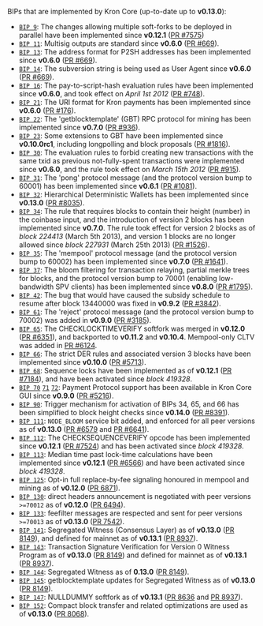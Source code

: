 BIPs that are implemented by Kron Core (up-to-date up to **v0.13.0**):

* [`BIP 9`](https://github.com/Kron/bips/blob/master/bip-0009.mediawiki): The changes allowing multiple soft-forks to be deployed in parallel have been implemented since **v0.12.1**  ([PR #7575](https://github.com/KronProject/Kron/pull/7575))
* [`BIP 11`](https://github.com/Kron/bips/blob/master/bip-0011.mediawiki): Multisig outputs are standard since **v0.6.0** ([PR #669](https://github.com/KronProject/Kron/pull/669)).
* [`BIP 13`](https://github.com/Kron/bips/blob/master/bip-0013.mediawiki): The address format for P2SH addresses has been implemented since **v0.6.0** ([PR #669](https://github.com/KronProject/Kron/pull/669)).
* [`BIP 14`](https://github.com/Kron/bips/blob/master/bip-0014.mediawiki): The subversion string is being used as User Agent since **v0.6.0** ([PR #669](https://github.com/KronProject/Kron/pull/669)).
* [`BIP 16`](https://github.com/Kron/bips/blob/master/bip-0016.mediawiki): The pay-to-script-hash evaluation rules have been implemented since **v0.6.0**, and took effect on *April 1st 2012* ([PR #748](https://github.com/KronProject/Kron/pull/748)).
* [`BIP 21`](https://github.com/Kron/bips/blob/master/bip-0021.mediawiki): The URI format for Kron payments has been implemented since **v0.6.0** ([PR #176](https://github.com/KronProject/Kron/pull/176)).
* [`BIP 22`](https://github.com/Kron/bips/blob/master/bip-0022.mediawiki): The 'getblocktemplate' (GBT) RPC protocol for mining has been implemented since **v0.7.0** ([PR #936](https://github.com/KronProject/Kron/pull/936)).
* [`BIP 23`](https://github.com/Kron/bips/blob/master/bip-0023.mediawiki): Some extensions to GBT have been implemented since **v0.10.0rc1**, including longpolling and block proposals ([PR #1816](https://github.com/KronProject/Kron/pull/1816)).
* [`BIP 30`](https://github.com/Kron/bips/blob/master/bip-0030.mediawiki): The evaluation rules to forbid creating new transactions with the same txid as previous not-fully-spent transactions were implemented since **v0.6.0**, and the rule took effect on *March 15th 2012* ([PR #915](https://github.com/KronProject/Kron/pull/915)).
* [`BIP 31`](https://github.com/Kron/bips/blob/master/bip-0031.mediawiki): The 'pong' protocol message (and the protocol version bump to 60001) has been implemented since **v0.6.1** ([PR #1081](https://github.com/KronProject/Kron/pull/1081)).
* [`BIP 32`](https://github.com/Kron/bips/blob/master/bip-0032.mediawiki): Hierarchical Deterministic Wallets has been implemented since **v0.13.0** ([PR #8035](https://github.com/KronProject/Kron/pull/8035)).
* [`BIP 34`](https://github.com/Kron/bips/blob/master/bip-0034.mediawiki): The rule that requires blocks to contain their height (number) in the coinbase input, and the introduction of version 2 blocks has been implemented since **v0.7.0**. The rule took effect for version 2 blocks as of *block 224413* (March 5th 2013), and version 1 blocks are no longer allowed since *block 227931* (March 25th 2013) ([PR #1526](https://github.com/KronProject/Kron/pull/1526)).
* [`BIP 35`](https://github.com/Kron/bips/blob/master/bip-0035.mediawiki): The 'mempool' protocol message (and the protocol version bump to 60002) has been implemented since **v0.7.0** ([PR #1641](https://github.com/KronProject/Kron/pull/1641)).
* [`BIP 37`](https://github.com/Kron/bips/blob/master/bip-0037.mediawiki): The bloom filtering for transaction relaying, partial merkle trees for blocks, and the protocol version bump to 70001 (enabling low-bandwidth SPV clients) has been implemented since **v0.8.0** ([PR #1795](https://github.com/KronProject/Kron/pull/1795)).
* [`BIP 42`](https://github.com/Kron/bips/blob/master/bip-0042.mediawiki): The bug that would have caused the subsidy schedule to resume after block 13440000 was fixed in **v0.9.2** ([PR #3842](https://github.com/KronProject/Kron/pull/3842)).
* [`BIP 61`](https://github.com/Kron/bips/blob/master/bip-0061.mediawiki): The 'reject' protocol message (and the protocol version bump to 70002) was added in **v0.9.0** ([PR #3185](https://github.com/KronProject/Kron/pull/3185)).
* [`BIP 65`](https://github.com/Kron/bips/blob/master/bip-0065.mediawiki): The CHECKLOCKTIMEVERIFY softfork was merged in **v0.12.0** ([PR #6351](https://github.com/KronProject/Kron/pull/6351)), and backported to **v0.11.2** and **v0.10.4**. Mempool-only CLTV was added in [PR #6124](https://github.com/KronProject/Kron/pull/6124).
* [`BIP 66`](https://github.com/Kron/bips/blob/master/bip-0066.mediawiki): The strict DER rules and associated version 3 blocks have been implemented since **v0.10.0** ([PR #5713](https://github.com/KronProject/Kron/pull/5713)).
* [`BIP 68`](https://github.com/Kron/bips/blob/master/bip-0068.mediawiki): Sequence locks have been implemented as of **v0.12.1**  ([PR #7184](https://github.com/KronProject/Kron/pull/7184)), and have been activated since *block 419328*.
* [`BIP 70`](https://github.com/Kron/bips/blob/master/bip-0070.mediawiki) [`71`](https://github.com/Kron/bips/blob/master/bip-0071.mediawiki) [`72`](https://github.com/Kron/bips/blob/master/bip-0072.mediawiki): Payment Protocol support has been available in Kron Core GUI since **v0.9.0** ([PR #5216](https://github.com/KronProject/Kron/pull/5216)).
* [`BIP 90`](https://github.com/Kron/bips/blob/master/bip-0090.mediawiki): Trigger mechanism for activation of BIPs 34, 65, and 66 has been simplified to block height checks since **v0.14.0** ([PR #8391](https://github.com/KronProject/Kron/pull/8391)).
* [`BIP 111`](https://github.com/Kron/bips/blob/master/bip-0111.mediawiki): `NODE_BLOOM` service bit added, and enforced for all peer versions as of **v0.13.0** ([PR #6579](https://github.com/KronProject/Kron/pull/6579) and [PR #6641](https://github.com/KronProject/Kron/pull/6641)).
* [`BIP 112`](https://github.com/Kron/bips/blob/master/bip-0112.mediawiki): The CHECKSEQUENCEVERIFY opcode has been implemented since **v0.12.1** ([PR #7524](https://github.com/KronProject/Kron/pull/7524)) and has been activated since *block 419328*.
* [`BIP 113`](https://github.com/Kron/bips/blob/master/bip-0113.mediawiki): Median time past lock-time calculations have been implemented since **v0.12.1** ([PR #6566](https://github.com/KronProject/Kron/pull/6566)) and have been activated since *block 419328*.
* [`BIP 125`](https://github.com/Kron/bips/blob/master/bip-0125.mediawiki): Opt-in full replace-by-fee signaling honoured in mempool and mining as of **v0.12.0** ([PR 6871](https://github.com/KronProject/Kron/pull/6871)).
* [`BIP 130`](https://github.com/Kron/bips/blob/master/bip-0130.mediawiki): direct headers announcement is negotiated with peer versions `>=70012` as of **v0.12.0** ([PR 6494](https://github.com/KronProject/Kron/pull/6494)).
* [`BIP 133`](https://github.com/Kron/bips/blob/master/bip-0133.mediawiki): feefilter messages are respected and sent for peer versions `>=70013` as of **v0.13.0** ([PR 7542](https://github.com/KronProject/Kron/pull/7542)).
* [`BIP 141`](https://github.com/Kron/bips/blob/master/bip-0141.mediawiki): Segregated Witness (Consensus Layer) as of **v0.13.0** ([PR 8149](https://github.com/KronProject/Kron/pull/8149)), and defined for mainnet as of **v0.13.1** ([PR 8937](https://github.com/KronProject/Kron/pull/8937)).
* [`BIP 143`](https://github.com/Kron/bips/blob/master/bip-0143.mediawiki): Transaction Signature Verification for Version 0 Witness Program as of **v0.13.0** ([PR 8149](https://github.com/KronProject/Kron/pull/8149)) and defined for mainnet as of **v0.13.1** ([PR 8937](https://github.com/KronProject/Kron/pull/8937)).
* [`BIP 144`](https://github.com/Kron/bips/blob/master/bip-0144.mediawiki): Segregated Witness as of **0.13.0** ([PR 8149](https://github.com/KronProject/Kron/pull/8149)).
* [`BIP 145`](https://github.com/Kron/bips/blob/master/bip-0145.mediawiki): getblocktemplate updates for Segregated Witness as of **v0.13.0** ([PR 8149](https://github.com/KronProject/Kron/pull/8149)).
* [`BIP 147`](https://github.com/Kron/bips/blob/master/bip-0147.mediawiki): NULLDUMMY softfork as of **v0.13.1** ([PR 8636](https://github.com/KronProject/Kron/pull/8636) and [PR 8937](https://github.com/KronProject/Kron/pull/8937)).
* [`BIP 152`](https://github.com/Kron/bips/blob/master/bip-0152.mediawiki): Compact block transfer and related optimizations are used as of **v0.13.0** ([PR 8068](https://github.com/KronProject/Kron/pull/8068)).
